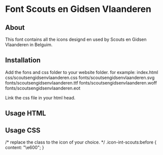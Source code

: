 # Font Scouts en Gidsen Vlaanderen

## About
This font contains all the icons designd en used by Scouts en Gidsen Vlaanderen in Belguim.

## Installation
Add the fons and css folder to your website folder.
for example:
  index.html
	css/scoutsengidsenvlaanderen.css
	fonts/scoutsengidsenvlaanderen.svg
	fonts/scoutsengidsenvlaanderen.ttf
	fonts/scoutsengidsenvlaanderen.woff
	fonts/scoutsengidsenvlaanderen.eot

Link the css file in your html head.
<link rel="stylesheet" href="css/scoutsengidsenvlaanderen.css">

## Usage HTML
<!-- replace the class to the icon of your choice. -->
<span class="icon-int-scouts"></span>

## Usage CSS
/* replace the class to the icon of your choice. */
.icon-int-scouts:before {
  content: "\e600";
}


